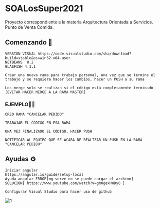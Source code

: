 # SOALosSuper2021
Proyecto correspondiente a la materia Arquitectura Orientada  a Servicios. Punto de Venta Comida.
## Comenzando 🚀
```
VERSION VISUAL https://code.visualstudio.com/sha/download?build=stable&os=win32-x64-user
NETBEANS  8.2
GLASFISH 4.1.1
```

```
Crear una nueva rama para trabajo personal, una vez que se termine el trabajo y se requiera hacer los cambios, hacer un PUSH a su rama

```

```
Los merge solo se realizan si el código está completamente terminado [EVITAR HACER MERGE A LA RAMA MASTER]

```
### EJEMPLO🧑‍💼 

```
CREO RAMA "CANCELAR PEDIDO"

```

```
TRABAJAR EL CODIGO EN ESA RAMA
```

```
UNA VEZ FINALIZADO EL CÓDIGO, HACER PUSH

```

```
NOTIFICAR AL EQUIPO QUE SE ACABA DE REALIZAR UN PUSH EN LA RAMA "CANCELAR PEDIDO"

```
## Ayudas  ⚙️

```
Iniciar angular
https://angular.io/guide/setup-local
Ayuda angular-ERROR[ng serve no se puede cargar el archivo]
SOLUCIÓN[ https://www.youtube.com/watch?v=gm0gexHWDy0 ]

```
```
Configurar Visual Studio para hacer uso de github
```
  ![1](https://user-images.githubusercontent.com/47421660/127067969-35c4b682-9af1-45e1-b93d-0f04be6f6d53.PNG)
